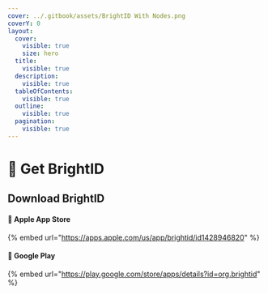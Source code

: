 ```yaml
---
cover: ../.gitbook/assets/BrightID With Nodes.png
coverY: 0
layout:
  cover:
    visible: true
    size: hero
  title:
    visible: true
  description:
    visible: true
  tableOfContents:
    visible: true
  outline:
    visible: true
  pagination:
    visible: true
---
```


# 🔆 Get BrightID

## Download BrightID

#### 🍏 Apple App Store

{% embed url="https://apps.apple.com/us/app/brightid/id1428946820" %}

#### 🤖 Google Play

{% embed url="https://play.google.com/store/apps/details?id=org.brightid" %}
